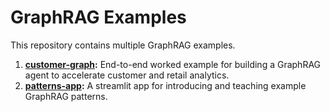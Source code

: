 # GraphRAG Examples
This repository contains multiple GraphRAG examples. 
1. __[customer-graph](customer-graph):__ End-to-end worked example for building a GraphRAG agent to accelerate customer and retail analytics.
2. __[patterns-app](patterns-app):__ A streamlit app for introducing and teaching example GraphRAG patterns.
